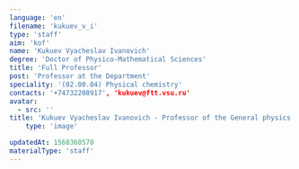 ```yaml
---
language: 'en'
filename: 'kukuev_v_i'
type: 'staff'
aim: 'kof'
name: 'Kukuev Vyacheslav Ivanovich'
degree: 'Doctor of Physico-Mathematical Sciences'
title: 'Full Professor'
post: 'Professor at the Department'
speciality: '(02.00.04) Physical chemistry'
contacts: '+74732208917', 'kukuev@ftt.vsu.ru'
avatar:
  - src: ''
title: 'Kukuev Vyacheslav Ivanovich - Professor of the General physics Department'
    type: 'image'

updatedAt: 1568360578
materialType: 'staff'
---
```



